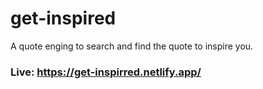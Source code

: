 # get-inspired
A quote enging to search and find the quote to inspire you.

### Live: https://get-inspirred.netlify.app/
